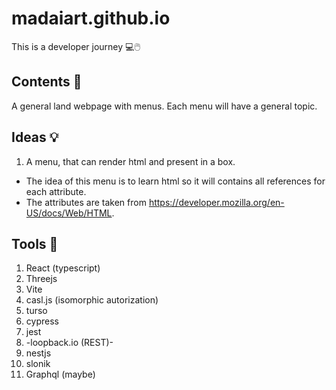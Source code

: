 # madaiart.github.io
This is a developer journey 💻🖱️

## Contents 📖
A general land webpage with menus. Each menu will have a general topic.

## Ideas 💡
1. A menu, that can render html and present in a box.
  - The idea of this menu is to learn html so it will contains all references for each attribute.
  - The attributes are taken from https://developer.mozilla.org/en-US/docs/Web/HTML.
   
## Tools 🧰
1. React (typescript)
2. Threejs
3. Vite
4. casl.js (isomorphic autorization)
5. turso
6. cypress
7. jest
9. -loopback.io (REST)-
10. nestjs
11. slonik
12. Graphql (maybe)
